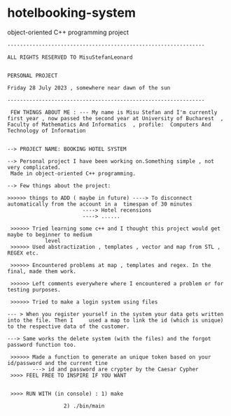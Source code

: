 # hotelbooking-system
object-oriented C++ programming project

	
	
	---------------------------------------------------------------
	
	ALL RIGHTS RESERVED TO MisuStefanLeonard
	
	
	PERSONAL PROJECT
	
	Friday 28 July 2023 , somewhere near dawn of the sun
	
	---------------------------------------------------------------

	 FEW THINGS ABOUT ME : --- My name is Misu Stefan and I'm currently first year , now passed the second year at University of Bucharest  ,  Faculty of Mathematics And Informatics  , profile:  Computers And Technology of Information


 	--> PROJECT NAME: BOOKING HOTEL SYSTEM

 	--> Personal project I have been working on.Something simple , not very complicated. 
     Made in object-oriented C++ programming.
 
 	--> Few things about the project:

	>>>>>> things to ADD ( maybe in future) ----> To disconnect automatically from the account in a  timespan of 30 minutes
					        ----> Hotel recensions 
					        ----> ......

     >>>>>> Tried learning some c++ and I thought this project would get maybe to beginner to medium  
				level
     >>>>>> Used abstractization , templates , vector and map from STL , REGEX etc.

     >>>>>> Encountered problems at map , templates and regex. In the final, made them work.
  
     >>>>>> Left comments everywhere where I encountered a problem or for testing purposes.

     >>>>>> Tried to make a login system using files 
		
	--- > When you register yourself in the system your data gets written into the file. Then I 	used a map to link the id (which is unique) to the respective data of the customer.

	---> Same works the delete system (with the files) and the forgot password function too. 

     >>>>>> Made a function to generate an unique token based on your id/password and the current tine 
      	    ---> id and password are crypter by the Caesar Cypher
	 >>>> FEEL FREE TO INSPIRE IF YOU WANT
	
	
	 >>>> RUN WITH (in console) : 1) make
				
				      2) ./bin/main





